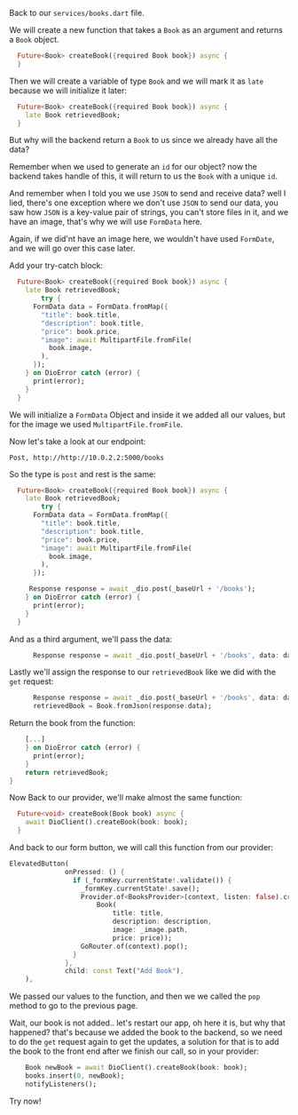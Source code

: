 Back to our `services/books.dart` file.

We will create a new function that takes a `Book` as an argument and returns a `Book` object.

```dart
  Future<Book> createBook({required Book book}) async {
  }
```

Then we will create a variable of type `Book` and we will mark it as `late` because we will initialize it later:

```dart
  Future<Book> createBook({required Book book}) async {
    late Book retrievedBook;
  }
```

But why will the backend return a `Book` to us since we already have all the data?

Remember when we used to generate an `id` for our object? now the backend takes handle of this, it will return to us the `Book` with a unique `id`.

And remember when I told you we use `JSON` to send and receive data? well I lied, there's one exception where we don't use `JSON` to send our data, you saw how `JSON` is a key-value pair of strings, you can't store files in it, and we have an image, that's why we will use `FormData` here.

Again, if we did'nt have an image here, we wouldn't have used `FormDate`, and we will go over this case later.

Add your try-catch block:

```dart
  Future<Book> createBook({required Book book}) async {
    late Book retrievedBook;
        try {
      FormData data = FormData.fromMap({
        "title": book.title,
        "description": book.title,
        "price": book.price,
        "image": await MultipartFile.fromFile(
          book.image,
        ),
      });
    } on DioError catch (error) {
      print(error);
    }
  }
```

We will initialize a `FormData` Object and inside it we added all our values, but for the image we used `MultipartFile.fromFile`.

Now let's take a look at our endpoint:

```
Post, http://http://10.0.2.2:5000/books
```

So the type is `post` and rest is the same:

```dart
  Future<Book> createBook({required Book book}) async {
    late Book retrievedBook;
        try {
      FormData data = FormData.fromMap({
        "title": book.title,
        "description": book.title,
        "price": book.price,
        "image": await MultipartFile.fromFile(
          book.image,
        ),
      });

     Response response = await _dio.post(_baseUrl + '/books');
    } on DioError catch (error) {
      print(error);
    }
  }
```

And as a third argument, we'll pass the data:

```dart
      Response response = await _dio.post(_baseUrl + '/books', data: data);
```

Lastly we'll assign the response to our `retrievedBook` like we did with the `get` request:

```dart
      Response response = await _dio.post(_baseUrl + '/books', data: data);
      retrievedBook = Book.fromJson(response.data);
```

Return the book from the function:

```dart
    [...]
    } on DioError catch (error) {
      print(error);
    }
    return retrievedBook;
}
```

Now Back to our provider, we'll make almost the same function:

```dart
  Future<void> createBook(Book book) async {
    await DioClient().createBook(book: book);
  }
```

And back to our form button, we will call this function from our provider:

```dart
ElevatedButton(
              onPressed: () {
                if (_formKey.currentState!.validate()) {
                  _formKey.currentState!.save();
                  Provider.of<BooksProvider>(context, listen: false).createBook(
                      Book(
                          title: title,
                          description: description,
                          image: _image.path,
                          price: price));
                  GoRouter.of(context).pop();
                }
              },
              child: const Text("Add Book"),
    ),
```

We passed our values to the function, and then we we called the `pop` method to go to the previous page.

Wait, our book is not added.. let's restart our app, oh here it is, but why that happened? that's because we added the book to the backend, so we need to do the `get` request again to get the updates, a solution for that is to add the book to the front end after we finish our call, so in your provider:

```dart
    Book newBook = await DioClient().createBook(book: book);
    books.insert(0, newBook);
    notifyListeners();
```

Try now!
